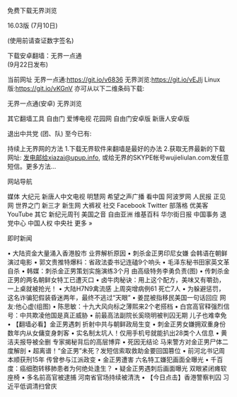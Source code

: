 





免费下载无界浏览

16.03版 (7月10日)

(使用前请查证数字签名)

下载安卓翻墙：无界一点通  
(9月22日发布)



当前网址
无界一点通:https://git.io/v6836
无界浏览:https://git.io/vEJlj
 Linux 版:https://git.io/vKGnV
亦可从以下二维条码下载: 
  

无界一点通(安卓)    无界浏览 



其它翻墙工具
自由门   爱博电视   花园网
自由门安卓版   新唐人安卓版 



 
退出中共党 (团、队) 
至今已有:
 


持续上无界网的方法
1.下载无界软件来翻墙是最好的办法
2.获取无界最新的下载网址:
发电邮给xiazai@upup.info, 或给无界的SKYPE帐号wujieliulan.com发任意短信。更多方法... 


网站导航

媒体
大纪元  新唐人中文电视  明慧网
希望之声广播  看中国  阿波罗网 
人民报  正见网  世界之门
新三才  新生网  大裤衩 
社交
Facebook Twitter 部落格 优美客 YouTube 
其它
新纪元周刊 美国之音 自由亚洲
维基百科 华尔街日报 中国事务
退党中心  中国人权 中央社 更多 » 


即时新闻

• 大陆资金大量涌入香港股市 业界解析原因 
• 刺杀金正男印尼女嫌 会韩语在朝鲜演过电影 
• 郭文贵推特爆料：省政法委书记连磕9个响头 
• 毛泽东秘书田家英文革自杀 
• 韩媒：刺杀金正男策划实施演练3个月 由高级特务李勇负责(图) 
• 传刺杀金正男的两名朝鲜女特工已遭灭口 
• 卤牛肉秘诀：用上这个配方，美味又有嚼劲，一上桌就被抢光！ 
• 大陆H7N9禽流感 上周突增病例61 死亡7人 
• 为躲避惩罚，这名诈骗犯假装昏迷两年，最终不逃过“天眼” 
• 姜昆被指移民美国一句话回应 网友:他心虚(组图) 
• 陈思敏：十九大风向标之薄熙来2个老搭档 
• 白宫高官释强烈信号：中共欺凌他国是真正威胁 
• 前最高法副院长奚晓明被判囚无期 儿子也难幸免 
• 【翻墙必看】金正男遇刺 折射中共与朝鲜政局生变 
• 刺金正男女嫌拥双重身份  数年内从女傭变身刺客 
• 实名制太坑人！仅用手机号就能扒出28类个人信息 
• 黄洁夫报导被全删 专家揭秘背后的高层博弈 
• 死因无结论 马来警方对金正男尸体二度解剖 
• 超离谱！“金正男”未死？发短信索取救助金要回国篡位 
• 前河北书记周本顺获刑15年 传曾参与江派政变 
• 金正男遭害 六名特工嫌犯画面全曝光 
• 千百度：癌细胞转移肺患者为何绝处逢生？ 
• 疑金正男遇刺后画面曝光 双眼紧闭瘫软座椅 
• 多名前高官被逮捕 河南省官场持续被清洗 
• 【今日点击】香港警察判囚 习近平低调清扫曾庆
